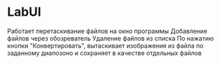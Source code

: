 # LabUI
 
Работает перетаскивание файлов на окно программы
Добавление файлов через обозреватель
Удаление файлов из списка
По нажатию кнопки "Конвертировать", вытаскивает изображения из файла по заданному диапозоно и сохраняет в качестве отдельных файлов
